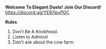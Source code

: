 **Welcome To Elegant Duels!**
**Join Our Discord!**
https://discord.gg/YE97jpyPDC

**Rules**
1. Don't Be A Knobhead.
2. Listen to Admins!
3. Don't ask about the cow farm.
